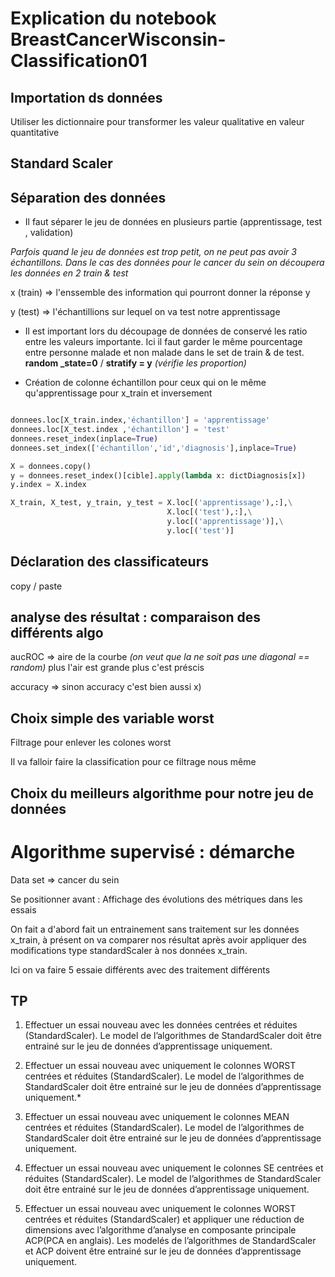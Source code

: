 
# Explication du notebook BreastCancerWisconsin-Classification01

## Importation ds données 

Utiliser les dictionnaire pour transformer les valeur qualitative en valeur quantitative 


## Standard Scaler 




## Séparation des données 


- Il faut séparer le jeu de données en plusieurs partie (apprentissage, test , validation)

*Parfois quand le jeu de données est trop petit, on ne peut pas avoir 3 échantillons. Dans le cas des données pour le cancer du sein on découpera les données en 2 train & test*


x (train) => l'enssemble des information qui pourront donner la réponse y 

y (test) => l'échantillions sur lequel on va test notre apprentissage 


- Il est important lors du découpage de données de conservé les ratio entre les valeurs importante. Ici il faut garder le même pourcentage entre personne malade et non malade dans le set de train & de test. **random _state=0** / **stratify = y** *(vérifie les proportion)*

- Création de colonne échantillon pour ceux qui on le même qu'apprentissage pour x_train et inversement 

``` python

donnees.loc[X_train.index,'échantillon'] = 'apprentissage'
donnees.loc[X_test.index ,'échantillon'] = 'test'
donnees.reset_index(inplace=True)
donnees.set_index(['échantillon','id','diagnosis'],inplace=True)

X = donnees.copy()
y = donnees.reset_index()[cible].apply(lambda x: dictDiagnosis[x])
y.index = X.index

X_train, X_test, y_train, y_test = X.loc[('apprentissage'),:],\
                                   X.loc[('test'),:],\
                                   y.loc[('apprentissage')],\
                                   y.loc[('test')] 

```


## Déclaration des classificateurs


copy / paste 


## analyse des résultat : comparaison des différents algo 

aucROC => aire de la courbe *(on veut que la ne soit pas une diagonal == random)* plus l'air est grande plus c'est préscis 

accuracy => sinon accuracy c'est bien aussi x) 

## Choix simple des variable worst 

Filtrage pour enlever les colones worst 

Il va falloir faire la classification pour ce filtrage nous même 

## Choix du meilleurs algorithme pour notre jeu de données 





# Algorithme supervisé : démarche 

Data set => cancer du sein 

Se positionner avant : Affichage des évolutions des métriques dans les essais 

On fait a d'abord fait un entrainement sans traitement sur les données x_train, à présent on va comparer nos résultat après avoir appliquer des modifications type standardScaler à nos données x_train. 

Ici on va faire 5 essaie différents avec des traitement différents 



## TP 

1.    Effectuer un essai nouveau avec les données centrées et réduites (StandardScaler). Le model de l’algorithmes de StandardScaler doit être entrainé sur le jeu de données d’apprentissage uniquement.

2.    Effectuer un essai nouveau avec uniquement le colonnes WORST centrées et réduites (StandardScaler). Le model de l’algorithmes de StandardScaler doit être entrainé sur le jeu de données d’apprentissage uniquement.*

3.    Effectuer un essai nouveau avec uniquement le colonnes MEAN centrées et réduites (StandardScaler). Le model de l’algorithmes de StandardScaler doit être entrainé sur le jeu de données d’apprentissage uniquement.

4.    Effectuer un essai nouveau avec uniquement le colonnes SE centrées et réduites (StandardScaler). Le model de l’algorithmes de StandardScaler doit être entrainé sur le jeu de données d’apprentissage uniquement.

5.    Effectuer un essai nouveau avec uniquement le colonnes WORST centrées et réduites (StandardScaler) et appliquer une réduction de dimensions avec l’algorithme d’analyse en composante principale ACP(PCA en anglais). Les modelés de l’algorithmes de StandardScaler et ACP doivent être entrainé sur le jeu de données d’apprentissage uniquement.





















